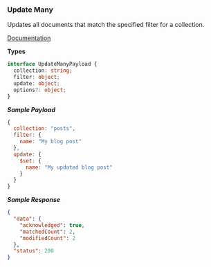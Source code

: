 ### Update Many

Updates all documents that match the specified filter for a collection.

[Documentation](https://www.mongodb.com/docs/manual/reference/method/db.collection.updateMany/)

**Types**

```ts
interface UpdateManyPayload {
  collection: string;
  filter: object;
  update: object;
  options?: object;
}
```

***Sample Payload***

```js
{
  collection: "posts",
  filter: {
    name: "My blog post"
  },
  update: {
    $set: {
      name: "My updated blog post"
    }
  }
}
```

***Sample Response***

```json
{
  "data": {
    "acknowledged": true,
    "matchedCount": 2,
    "modifiedCount": 2
  },
  "status": 200
}
```
